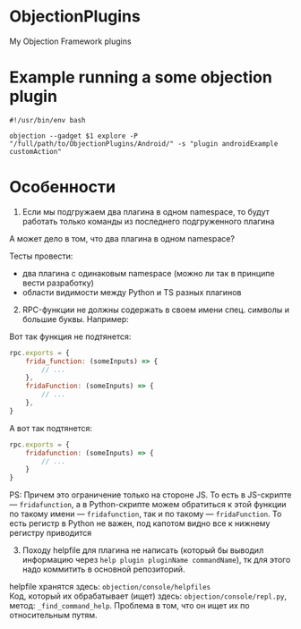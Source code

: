 # ObjectionPlugins
My Objection Framework plugins

# Example running a some objection plugin

```shell
#!/usr/bin/env bash

objection --gadget $1 explore -P "/full/path/to/ObjectionPlugins/Android/" -s "plugin androidExample customAction"
```

# Особенности

1. Если мы подгружаем два плагина в одном namespace, то будут работать только команды из последнего подгруженного плагина

А может дело в том, что два плагина в одном namespace?

Тесты провести:

- два плагина с одинаковым namespace (можно ли так в принципе вести разработку)
- области видимости между Python и TS разных плагинов

2. RPC-функции не должны содержать в своем имени спец. символы и большие буквы. Например:

Вот так функция не подтянется:

```javascript
rpc.exports = {
    frida_function: (someInputs) => {
        // ...
    },
    fridaFunction: (someInputs) => {
        // ...
    },
}
``` 

А вот так подтянется:

```javascript
rpc.exports = {
    fridafunction: (someInputs) => {
        // ...
    }
}
```

PS: Причем это ограничение только на стороне JS. То есть в JS-скрипте — `fridafunction`, а в Python-скрипте можем обратиться к этой функции по такому имени — `fridafunction`, так и по такому — `fridaFunction`. То есть регистр в Python не важен, под капотом видно все к нижнему регистру приводится

3. Походу helpfile для плагина не написать (который бы выводил информацию через `help plugin pluginName commandName`), тк для этого надо коммитить в основной репозиторий.

helpfile хранятся здесь: `objection/console/helpfiles`  
Код, который их обрабатывает (ищет) здесь: `objection/console/repl.py`, метод: `_find_command_help`. Проблема в том, что он ищет их по относительным путям.

